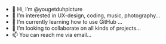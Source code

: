- 👋 Hi, I’m @yougetduhpicture
- 👀 I’m interested in UX-design, coding, music, photography...
- 🌱 I’m currently learning how to use GitHub ...
- 💞️ I’m looking to collaborate on all kinds of projects...
- 📫 You can reach me via email...

<!---
yougetduhpicture/yougetduhpicture is a ✨ special ✨ repository because its `README.md` (this file) appears on your GitHub profile.
You can click the Preview link to take a look at your changes.
--->
